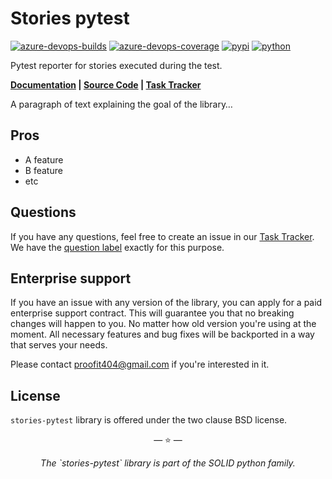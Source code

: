 # Stories pytest

[![azure-devops-builds](https://img.shields.io/azure-devops/build/proofit404/stories-pytest/10?style=flat-square)](https://dev.azure.com/proofit404/stories-pytest/_build/latest?definitionId=10&branchName=master)
[![azure-devops-coverage](https://img.shields.io/azure-devops/coverage/proofit404/stories-pytest/10?style=flat-square)](https://dev.azure.com/proofit404/stories-pytest/_build/latest?definitionId=10&branchName=master)
[![pypi](https://img.shields.io/pypi/v/stories-pytest?style=flat-square)](https://pypi.org/project/stories-pytest)
[![python](https://img.shields.io/pypi/pyversions/stories-pytest?style=flat-square)](https://pypi.org/project/stories-pytest)

Pytest reporter for stories executed during the test.

**[Documentation](https://proofit404.github.io/stories-pytest) |
[Source Code](https://github.com/proofit404/stories-pytest) |
[Task Tracker](https://github.com/proofit404/stories-pytest/issues)**

A paragraph of text explaining the goal of the library…

## Pros

- A feature
- B feature
- etc

## Questions

If you have any questions, feel free to create an issue in our
[Task Tracker](https://github.com/proofit404/stories-pytest/issues). We have the
[question label](https://github.com/proofit404/stories-pytest/issues?q=is%3Aopen+is%3Aissue+label%3Aquestion)
exactly for this purpose.

## Enterprise support

If you have an issue with any version of the library, you can apply for a paid
enterprise support contract. This will guarantee you that no breaking changes
will happen to you. No matter how old version you're using at the moment. All
necessary features and bug fixes will be backported in a way that serves your
needs.

Please contact [proofit404@gmail.com](mailto:proofit404@gmail.com) if you're
interested in it.

## License

`stories-pytest` library is offered under the two clause BSD license.

<p align="center">&mdash; ⭐️ &mdash;</p>
<p align="center"><i>The `stories-pytest` library is part of the SOLID python family.</i></p>
